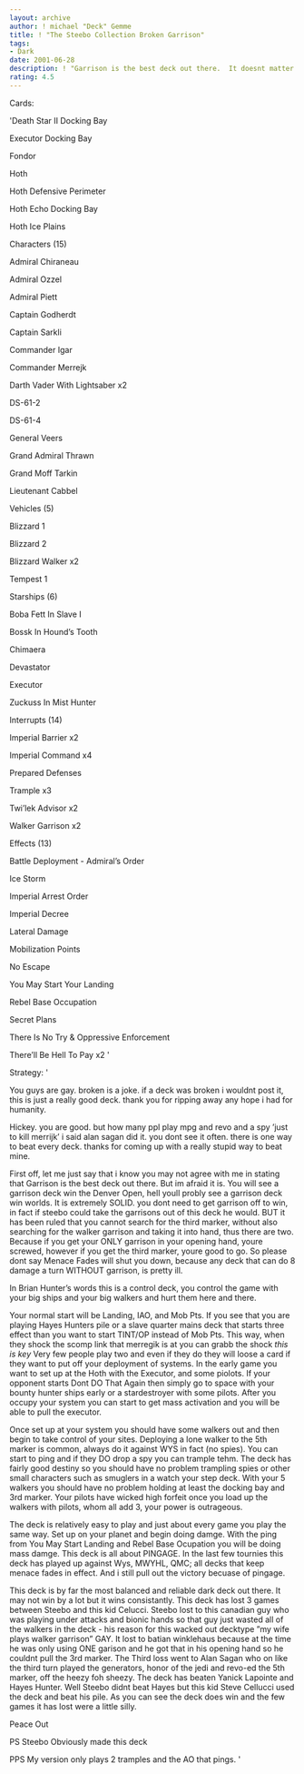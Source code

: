 ```yaml
---
layout: archive
author: ! michael "Deck" Gemme
title: ! "The Steebo Collection Broken Garrison"
tags:
- Dark
date: 2001-06-28
description: ! "Garrison is the best deck out there.  It doesnt matter what you say.  It is."
rating: 4.5
---
```

Cards: 

'Death Star II Docking Bay 

Executor Docking Bay 

Fondor 

Hoth 

Hoth Defensive Perimeter 

Hoth Echo Docking Bay 

Hoth Ice Plains 


Characters (15)

Admiral Chiraneau 

Admiral Ozzel 

Admiral Piett 

Captain Godherdt 

Captain Sarkli 

Commander Igar 

Commander Merrejk 

Darth Vader With Lightsaber  x2

DS-61-2 

DS-61-4 

General Veers 

Grand Admiral Thrawn 

Grand Moff Tarkin 

Lieutenant Cabbel 


Vehicles (5)

Blizzard 1 

Blizzard 2 

Blizzard Walker  x2

Tempest 1 


Starships (6)

Boba Fett In Slave I 

Bossk In Hound’s Tooth 

Chimaera 

Devastator 

Executor 

Zuckuss In Mist Hunter 


Interrupts (14)

Imperial Barrier  x2

Imperial Command  x4

Prepared Defenses 

Trample  x3

Twi’lek Advisor  x2

Walker Garrison  x2


Effects (13)

Battle Deployment - Admiral’s Order 

Ice Storm 

Imperial Arrest Order 

Imperial Decree 

Lateral Damage 

Mobilization Points 

No Escape 

You May Start Your Landing

Rebel Base Occupation 

Secret Plans 

There Is No Try & Oppressive Enforcement 

There’ll Be Hell To Pay  x2 '

Strategy: '

You guys are gay.  broken is a joke.  if a deck was broken i wouldnt post it, this is just a really good deck.  thank you for ripping away any hope i had for humanity.


Hickey.  you are good.  but how many ppl play mpg and revo and a spy ’just to kill merrijk’ i said alan sagan did it.  you dont see it often.  there is one way to beat every deck.  thanks for coming up with a really stupid way to beat mine.


First off, let me just say that i know you may not agree with me in stating that Garrison is the best deck out there. But im afraid it is.  You will see a garrison deck win the Denver Open, hell youll probly see a garrison deck win worlds.  It is extremely SOLID.  you dont need to get garrison off to win, in fact if steebo could take the garrisons out of this deck he would.  BUT it has been ruled that you cannot search for the third marker, without also searching for the walker garrison and taking it into hand, thus there are two.  Because if you get your ONLY garrison in your opening hand, youre screwed, however if you get the third marker, youre good to go.  So please dont say Menace Fades will shut you down, because any deck that can do 8 damage a turn WITHOUT garrison, is pretty ill.  


In Brian Hunter’s words this is a control deck, you control the game with your big ships and your big walkers and hurt them here and there.


Your normal start will be Landing, IAO, and Mob Pts. If you see that you are playing Hayes Hunters pile or a slave quarter mains deck that starts three effect than you want to start TINT/OP instead of Mob Pts. This way, when they shock the scomp link that merregik is at you can grabb the shock *this is key* Very few people play two and even if they do they will loose a card if they want to put off your deployment of systems. In the early game you want to set up at the Hoth with the Executor, and some piolots. If your opponent starts Dont DO That Again then simply go to space with your bounty hunter ships early or a stardestroyer with some pilots. After you occupy your system you can start to get mass activation and you will be able to pull the executor. 


Once set up at your system you should have some walkers out and then begin to take control of your sites. Deploying a lone walker to the 5th marker is common, always do it against WYS in fact (no spies). You can start to ping and if they DO drop a spy you can trample tehm. The deck has fairly good destiny so you should have no problem trampling spies or other small characters such as smuglers in a watch your step deck. With your 5 walkers you should have no problem holding at least the docking bay and 3rd marker. Your pilots have wicked high forfeit once you load up the walkers with pilots, whom all add 3, your power is outrageous.


The deck is relatively easy to play and just about every game you play the same way. Set up on your planet and begin doing damge. With the ping from You May Start Landing and Rebel Base Ocupation you will be doing mass damge. This deck is all about PINGAGE. In the last few tournies this deck has played up against Wys, MWYHL, QMC; all decks that keep menace fades in effect.  And i still pull out the victory becuase of pingage.


This deck is by far the most balanced and reliable dark deck out there. It may not win by a lot but it wins consistantly. This deck has lost 3 games between Steebo and this kid Celucci. Steebo lost to this canadian guy who was playing under attacks and bionic hands so that guy just wasted all of the walkers in the deck - his reason for this wacked out decktype ”my wife plays walker garrison” GAY. It lost to batian winklehaus because at the time he was only using ONE garison and he got that in his opening hand so he couldnt pull the 3rd marker.  The Third loss went to Alan Sagan who on like the third turn played the generators, honor of the jedi and revo-ed the 5th marker, off the heezy foh sheezy. The deck has beaten Yanick Lapointe and Hayes Hunter. Well Steebo didnt beat Hayes but this kid Steve Cellucci used the deck and beat his pile. As you can see the deck does win and the few games it has lost were a little silly.


Peace Out 


PS Steebo Obviously made this deck 

PPS My version only plays 2 tramples and the AO that pings.  '